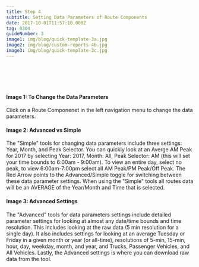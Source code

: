```yaml
---
title: Step 4
subtitle: Setting Data Parameters of Route Components
date: 2017-10-01T11:57:10.000Z
tag: 0304
guideNumber: 3
image1: img/blog/quick-template-3a.jpg
image2: img/blog/custom-reports-4b.jpg
image3: img/blog/quick-template-3c.jpg
---
```


# &nbsp; 
#### Image 1: To Change the Data Parameters
Click on a Route Componenet in the left navigation menu to change the data parameters. 

#### Image 2: Advanced vs Simple
The "Simple" tools for changing data parameters include three settings: Year, Month, and Peak Selector. You can quickly look at an Averge AM Peak for 2017 by selecting Year: 2017, Month: All, Peak Selector: AM (this will set your time bounds to 6:00am - 9:00am). To view an entire day, select no peak, to view 6:00am-7:00pm select all AM Peak/PM Peak/Off Peak. The Red Arrow points to the Advanced/Simple toggle for switching between these data parameter settings. When using the "Simple" tools all routes data will be an AVERAGE of the Year/Month and Time that is selected.

#### Image 3: Advanced Settings
The "Advanced" tools for data parameters settings include detailed parameter settings for looking at almost any date/time bounds and time resolution. This includes looking at the raw data (5 min resolution for a single day). It also includes settings for looking at an average Tuesday or Friday in a given month or year (or all-time), resolutions of 5-min, 15-min, hour, day, weekday, month, and year, and Trucks, Passenger Vehicles, and All Vehicles. Lastly, the Advanced settings is where you can download raw data from the tool.